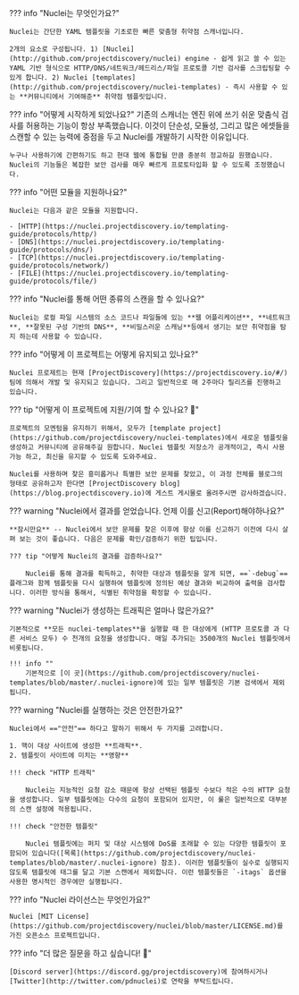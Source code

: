 ??? info "Nuclei는 무엇인가요?"

    Nuclei는 간단한 YAML 템플릿을 기초로한 빠른 맞춤형 취약점 스캐너입니다.

    2개의 요소로 구성됩니다. 1) [Nuclei](http://github.com/projectdiscovery/nuclei) engine - 쉽게 읽고 쓸 수 있는 YAML 기반 형식으로 HTTP/DNS/네트워크/헤드리스/파일 프로토콜 기반 검사를 스크립팅할 수 있게 합니다. 2) Nuclei [templates](http://github.com/projectdiscovery/nuclei-templates) - 즉시 사용할 수 있는 **커뮤니티에서 기여해준** 취약점 템플릿입니다.

??? info "어떻게 시작하게 되었나요?"
	기존의 스캐너는 엔진 위에 쓰기 쉬운 맞춤식 검사를 허용하는 기능이 항상 부족했습니다. 이것이 단순성, 모듈성, 그리고 많은 에셋들을 스캔할 수 있는 능력에 중점을 두고 Nuclei를 개발하기 시작한 이유입니다.
	
	누구나 사용하기에 간편하기도 하고 현대 웹에 통합될 만큼 충분히 정교하길 원했습니다. Nuclei의 기능들은 복잡한 보안 검사를 매우 빠르게 프로토타입화 할 수 있도록 조정했습니다.

??? info "어떤 모듈을 지원하나요?"

	Nuclei는 다음과 같은 모듈을 지원합니다.

	- [HTTP](https://nuclei.projectdiscovery.io/templating-guide/protocols/http/)
	- [DNS](https://nuclei.projectdiscovery.io/templating-guide/protocols/dns/)
	- [TCP](https://nuclei.projectdiscovery.io/templating-guide/protocols/network/)
	- [FILE](https://nuclei.projectdiscovery.io/templating-guide/protocols/file/)

??? info "Nuclei를 통해 어떤 종류의 스캔을 할 수 있나요?"

	Nuclei는 로컬 파일 시스템의 소스 코드나 파일들에 있는 **웹 어플리케이션**, **네트워크**, **잘못된 구성 기반의 DNS**, **비밀스러운 스캐닝**등에서 생기는 보안 취약점을 탐지 하는데 사용할 수 있습니다. 

??? info "어떻게 이 프로젝트는 어떻게 유지되고 있나요?"

	Nuclei 프로제트는 현재 [ProjectDiscovery](https://projectdiscovery.io/#/)팀에 의해서 개발 및 유지되고 있습니다. 그리고 일반적으로 매 2주마다 릴리즈를 진행하고 있습니다.

??? tip "어떻게 이 프로젝트에 지원/기여 할 수 있나요? 💙"

	프로젝트의 모멘텀을 유지하기 위해서, 모두가 [template project](https://github.com/projectdiscovery/nuclei-templates)에서 새로운 템플릿을 생성하고 커뮤니티에 공유해주길 원합니다. Nuclei 템플릿 저장소가 공개적이고, 즉시 사용가능 하고, 최신을 유지할 수 있도록 도와주세요.

	Nuclei를 사용하며 찾은 흥미롭거나 특별한 보안 문제를 찾았고, 이 과정 전체를 블로그의 형태로 공유하고자 한다면 [ProjectDiscovery blog](https://blog.projectdiscovery.io)에 게스트 게시물로 올려주시면 감사하겠습니다.

??? warning "Nuclei에서 결과를 얻었습니다. 언제 이를 신고(Report)해야하나요?"

	**잠시만요** -- Nuclei에서 보안 문제를 찾은 이후에 항상 이를 신고하기 이전에 다시 살펴 보는 것이 좋습니다. 다음은 문제를 확인/검증하기 위한 팁입니다.

	??? tip "어떻게 Nuclei의 결과를 검증하나요?"

		Nuclei를 통해 결과를 획득하고, 취약한 대상과 템플릿을 알게 되면, ==`-debug`== 플래그와 함께 템플릿을 다시 실행하여 템플릿에 정의된 예상 결과와 비교하여 출력을 검사합니다. 이러한 방식을 통해서, 식별된 취약점을 확정할 수 있습니다.

??? warning "Nuclei가 생성하는 트래픽은 얼마나 많은가요?"
	
	기본적으로 **모든 nuclei-templates**을 실행할 때 한 대상에게 (HTTP 프로토콜 과 다른 서비스 모두) 수 천개의 요청을 생성합니다. 매일 추가되는 3500개의 Nuclei 템플릿에서 비롯됩니다.

	!!! info ""
		기본적으로 [이 곳](https://github.com/projectdiscovery/nuclei-templates/blob/master/.nuclei-ignore)에 있는 일부 템플릿은 기본 검색에서 제외됩니다.

??? warning "Nuclei를 실행하는 것은 안전한가요?"

	Nuclei에서 =="안전"== 하다고 말하기 위해서 두 가지를 고려합니다.

	1. 핵이 대상 사이트에 생성한 **트래픽**.
	2. 템플릿이 사이트에 미치는 **영향**

	!!! check "HTTP 트래픽"

		Nuclei는 지능적인 요청 감소 때문에 항상 선택된 템플릿 수보다 적은 수의 HTTP 요청을 생성합니다. 일부 템플릿에는 다수의 요청이 포함되어 있지만, 이 룰은 일반적으로 대부분의 스캔 설정에 적용됩니다.
		
	!!! check "안전한 템플릿"

		Nuclei 템플릿에는 퍼지 및 대상 시스템에 DoS를 초래할 수 있는 다양한 템플릿이 포함되어 있습니다([목록](https://github.com/projectdiscovery/nuclei-templates/blob/master/.nuclei-ignore) 참조). 이러한 템플릿들이 실수로 실행되지 않도록 템플릿에 태그를 달고 기본 스캔에서 제외합니다. 이런 템플릿들은 `-itags` 옵션을 사용한 명시적인 경우에만 실행됩니다.

??? info "Nuclei 라이선스는 무엇인가요?"

	Nuclei [MIT License](https://github.com/projectdiscovery/nuclei/blob/master/LICENSE.md)를 가진 오픈소스 프로젝트입니다.


??? info "더 많은 질문을 하고 싶습니다! 🙋"
	
	[Discord server](https://discord.gg/projectdiscovery)에 참여하시거나 [Twitter](http://twitter.com/pdnuclei)로 연락을 부탁드립니다.
